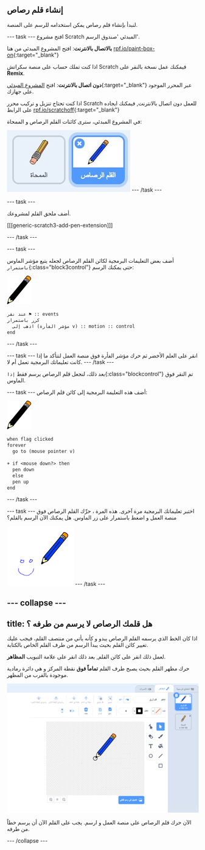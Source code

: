 ## إنشاء قلم رصاص

لنبدأ بإنشاء قلم رصاص يمكن استخدامه للرسم على المنصة.

--- task --- افتح مشروع Scratch المبدئي 'صندوق الرسم'.

**بالاتصال بالانترنت**: افتح المشروع المبدئي من هنا [rpf.io/paint-box-on](http://rpf.io/paint-box-on){:target="_blank"}

اذا كنت تملك حساب على منصة سكراتش Scratch فيمكنك عمل نسخة بالنقر على **Remix**.

**دون اتصال بالانترنت**: افتح [المشروع المبدئي](http://rpf.io/p/ar-SA/paint-box-go){:target="_blank"} عبر المحرر الموجود على جهازك.

اذا كنت تحتاج تنزيل و تركيب محرر Scratch للعمل دون اتصال بالانترنت, فيمكنك ايجاده على الرابط [rpf.io/scratchoff](http://rpf.io/scratchoff){:target="_blank"}

في المشروع المبدئي، سترى كائنات القلم الرصاص و الممحاة:

![screenshot](images/paint-starter.png) --- /task ---

--- task ---

أضف ملحق القلم لمشروعك.

[[[generic-scratch3-add-pen-extension]]]

--- /task ---

--- task ---

أضف بعض التعليمات البرمجية لكائن القلم الرصاص لجعله يتبع مؤشر الماوس `باستمرار`{:class="block3control"} حتى يمكنك الرسم:

![قلم رصاص](images/pencil.png)

```blocks3
عند نقر ⚑ :: events
كرر باستمرار 
  اذهب إلى (مؤشر الفأرة v) :: motion :: control
end
```

--- /task ---

--- task --- انقر على العلم الأخضر ثم حرك مؤشر الفأرة فوق منصة العمل لتتأكد ما إذا كانت تعليماتك البرمجية تعمل أم لا. --- /task ---

بعد ذلك، لنجعل قلم الرصاص يرسم فقط `إذا`{:class="blockcontrol"} تم النقر فوق الماوس.

--- task --- أضف هذه التعليمة البرمجية إلى كائن قلم الرصاص:

![قلم رصاص](images/pencil.png)

```blocks3
when flag clicked
forever
  go to (mouse pointer v)

+ if <mouse down?> then
  pen down
  else
  pen up
end
```

--- /task ---

--- task --- اختبر تعليماتك البرمجية مرة آخرى. هذه المرة ، حرِّك القلم الرصاص فوق منصة العمل و اضغط باستمرار على زر الماوس. هل يمكنك الآن الرسم بالقلم؟

![لقطة الشاشة](images/paint-draw.png) --- /task ---

--- collapse ---
---
title: هل قلمك الرصاص لا يرسم من طرفه ؟
---

اذا كان الخط الذي يرسمه القلم الرصاص يبدو و كأنه يأتي من منتصف القلم، فيجب عليك تغيير كائن القلم بحيث يبدأ الرسم من طرف القلم الخاص بالكتابة.

لعمل ذلك انقر على كائن القلم, بعد ذلك انقر على علامة التبويب **المظاهر**.

حرك مظهر القلم بحيث يصبح طرف القلم **تماماً فوق** نقطة المركز و هي دائرة رمادية موجودة بالقرب من المظهر.

![مركز المظهر](images/costume-center-annotated.png)

الآن حرك قلم الرصاص على منصة العمل و ارسم. يجب على القلم الآن أن يرسم خطاً من طرفه.

--- /collapse ---